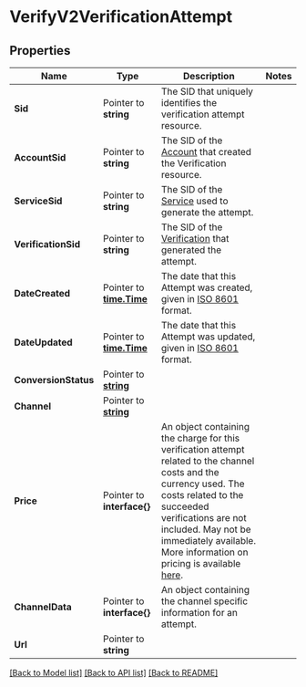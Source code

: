 # VerifyV2VerificationAttempt

## Properties

Name | Type | Description | Notes
------------ | ------------- | ------------- | -------------
**Sid** | Pointer to **string** | The SID that uniquely identifies the verification attempt resource. |
**AccountSid** | Pointer to **string** | The SID of the [Account](https://www.twilio.com/docs/iam/api/account) that created the Verification resource. |
**ServiceSid** | Pointer to **string** | The SID of the [Service](https://www.twilio.com/docs/verify/api/service) used to generate the attempt. |
**VerificationSid** | Pointer to **string** | The SID of the [Verification](https://www.twilio.com/docs/verify/api/verification) that generated the attempt. |
**DateCreated** | Pointer to [**time.Time**](time.Time.md) | The date that this Attempt was created, given in [ISO 8601](https://en.wikipedia.org/wiki/ISO_8601) format. |
**DateUpdated** | Pointer to [**time.Time**](time.Time.md) | The date that this Attempt was updated, given in [ISO 8601](https://en.wikipedia.org/wiki/ISO_8601) format. |
**ConversionStatus** | Pointer to [**string**](VerificationAttemptEnumConversionStatus.md) |  |
**Channel** | Pointer to [**string**](VerificationAttemptEnumChannels.md) |  |
**Price** | Pointer to **interface{}** | An object containing the charge for this verification attempt related to the channel costs and the currency used. The costs related to the succeeded verifications are not included. May not be immediately available. More information on pricing is available [here](https://www.twilio.com/en-us/verify/pricing). |
**ChannelData** | Pointer to **interface{}** | An object containing the channel specific information for an attempt. |
**Url** | Pointer to **string** |  |

[[Back to Model list]](../README.md#documentation-for-models) [[Back to API list]](../README.md#documentation-for-api-endpoints) [[Back to README]](../README.md)


